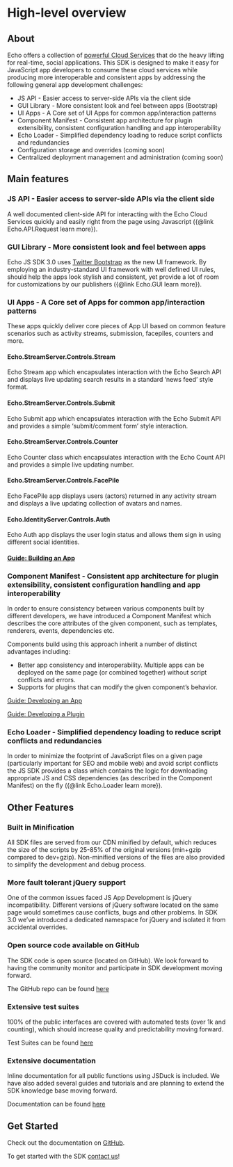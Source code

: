 # High-level overview

## About
Echo offers a collection of [powerful Cloud Services](http://aboutecho.com/WhatWeOffer/EchoPlatform) that do the heavy lifting for real-time, social applications. This SDK is designed to make it easy for JavaScript app developers to consume these cloud services while producing more interoperable and consistent apps by addressing the following general app development challenges:


- JS API - Easier access to server-side APIs via the client side
- GUI Library - More consistent look and feel between apps (Bootstrap)
- UI Apps - A Core set of UI Apps for common app/interaction patterns
- Component Manifest - Consistent app architecture for plugin extensibility, consistent configuration handling and app interoperability
- Echo Loader - Simplified dependency loading to reduce script conflicts and redundancies
- Configuration storage and overrides (coming soon)
- Centralized deployment management and administration (coming soon)

## Main features

### JS API - Easier access to server-side APIs via the client side
A well documented client-side API for interacting with the Echo Cloud Services quickly and easily right from the page using Javascript ({@link Echo.API.Request learn more}).

### GUI Library - More consistent look and feel between apps
Echo JS SDK 3.0 uses [Twitter Bootstrap](http://twitter.github.com/bootstrap/) as the new UI framework. By employing an industry-standard UI framework with well defined UI rules, should help the apps look stylish and consistent, yet provide a lot of room for customizations by our publishers ({@link Echo.GUI learn more}).

### UI Apps - A Core set of Apps for common app/interaction patterns
These apps quickly deliver core pieces of App UI based on common feature scenarios such as activity streams, submission, facepiles, counters and more.

#### Echo.StreamServer.Controls.Stream
Echo Stream app which encapsulates interaction with the Echo Search API and displays live updating search results in a standard ‘news feed’ style format.

#### Echo.StreamServer.Controls.Submit
Echo Submit app which encapsulates interaction with the Echo Submit API and provides a simple ‘submit/comment form’ style interaction.

#### Echo.StreamServer.Controls.Counter
Echo Counter class which encapsulates interaction with the Echo Count API and provides a simple live updating number.

#### Echo.StreamServer.Controls.FacePile
Echo FacePile app displays users (actors) returned in any activity stream and displays a live updating collection of avatars and names.

#### Echo.IdentityServer.Controls.Auth
Echo Auth app displays the user login status and allows them sign in using different social identities.

#### [Guide: Building an App](#!/guide/how_to_develop_app)

### Component Manifest - Consistent app architecture for plugin extensibility, consistent configuration handling and app interoperability

In order to ensure consistency between various components built by different developers, we have introduced a Component Manifest which describes the core attributes of the given component, such as templates, renderers, events, dependencies etc.

Components build using this approach inherit a number of distinct advantages including:

- Better app consistency and interoperability. Multiple apps can be deployed on the same page (or combined together) without script conflicts and errors.
- Supports for plugins that can modify the given component’s behavior.


[Guide: Developing an App](#!/guide/how_to_develop_app)

[Guide: Developing a Plugin](#!/guide/how_to_develop_plugin)

### Echo Loader - Simplified dependency loading to reduce script conflicts and redundancies

In order to minimize the footprint of JavaScript files on a given page (particularly important for SEO and mobile web) and avoid script conflicts the JS SDK provides a class which contains the logic for downloading appropriate JS and CSS dependencies (as described in the Component Manifest) on the fly ({@link Echo.Loader learn more}).

## Other Features

### Built in Minification

All SDK files are served from our CDN minified by default, which reduces the size of the scripts by 25-85% of the original versions (min+gzip compared to dev+gzip). Non-minified versions of the files are also provided to simplify the development and debug process.

### More fault tolerant jQuery support

One of the common issues faced JS App Development is jQuery incompatibility. Different versions of jQuery software located on the same page would sometimes cause conflicts, bugs and other problems. In SDK 3.0 we’ve introduced a dedicated namespace for jQuery and isolated it from accidental overrides.

### Open source code available on GitHub

The SDK code is open source (located on GitHub). We look forward to having the community monitor and participate in SDK development moving forward.

The GitHub repo can be found [here](https://github.com/EchoAppsTeam/js-sdk/)

### Extensive test suites

100% of the public interfaces are covered with automated tests (over 1k and counting), which should increase quality and predictability moving forward.

Test Suites can be found [here](http://echoappsteam.github.io/js-sdk/tests/)

### Extensive documentation

Inline documentation for all public functions using JSDuck is included. We have also added several guides and tutorials and are planning to extend the SDK knowledge base moving forward.

Documentation can be found [here](http://echoappsteam.github.io/js-sdk/docs/)

## Get Started

Check out the documentation on [GitHub](http://echoappsteam.github.io/js-sdk/docs/).

To get started with the SDK [contact us](http://aboutecho.com/AboutEcho/Contact)!
